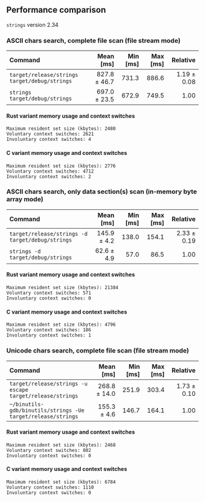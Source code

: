 ## Performance comparison

`strings` version 2.34

### ASCII chars search, complete file scan (file stream mode)

| Command | Mean [ms] | Min [ms] | Max [ms] | Relative |
|:---|---:|---:|---:|---:|
| `target/release/strings target/debug/strings` | 827.8 ± 46.7 | 731.3 | 886.6 | 1.19 ± 0.08 |
| `strings target/debug/strings` | 697.0 ± 23.5 | 672.9 | 749.5 | 1.00 |

#### Rust variant memory usage and context switches

	Maximum resident set size (kbytes): 2480
	Voluntary context switches: 2621
	Involuntary context switches: 4

#### C variant memory usage and context switches

	Maximum resident set size (kbytes): 2776
	Voluntary context switches: 4712
	Involuntary context switches: 2

### ASCII chars search, only data section(s) scan (in-memory byte array mode)

| Command | Mean [ms] | Min [ms] | Max [ms] | Relative |
|:---|---:|---:|---:|---:|
| `target/release/strings -d target/debug/strings` | 145.9 ± 4.2 | 138.0 | 154.1 | 2.33 ± 0.19 |
| `strings -d target/debug/strings` | 62.6 ± 4.9 | 57.0 | 86.5 | 1.00 |

#### Rust variant memory usage and context switches

	Maximum resident set size (kbytes): 21384
	Voluntary context switches: 571
	Involuntary context switches: 0

#### C variant memory usage and context switches

	Maximum resident set size (kbytes): 4796
	Voluntary context switches: 186
	Involuntary context switches: 1

### Unicode chars search, complete file scan (file stream mode)

| Command | Mean [ms] | Min [ms] | Max [ms] | Relative |
|:---|---:|---:|---:|---:|
| `target/release/strings -u escape target/release/strings` | 268.8 ± 14.0 | 251.9 | 303.4 | 1.73 ± 0.10 |
| `~/binutils-gdb/binutils/strings -Ue target/release/strings` | 155.3 ± 4.6 | 146.7 | 164.1 | 1.00 |

#### Rust variant memory usage and context switches

	Maximum resident set size (kbytes): 2468
	Voluntary context switches: 802
	Involuntary context switches: 0

#### C variant memory usage and context switches

	Maximum resident set size (kbytes): 6784
	Voluntary context switches: 1110
	Involuntary context switches: 0

